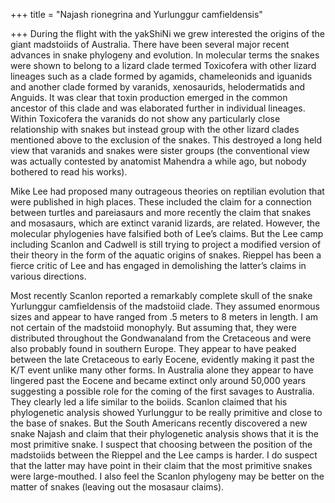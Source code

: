 +++
title = "Najash rionegrina and Yurlunggur camfieldensis"

+++
During the flight with the yakShiNi we grew interested the origins of
the giant madstoiids of Australia. There have been several major recent
advances in snake phylogeny and evolution. In molecular terms the snakes
were shown to belong to a lizard clade termed Toxicofera with other
lizard lineages such as a clade formed by agamids, chameleonids and
iguanids and another clade formed by varanids, xenosaurids,
helodermatids and Anguids. It was clear that toxin production emerged in
the common ancestor of this clade and was elaborated further in
individual lineages. Within Toxicofera the varanids do not show any
particularly close relationship with snakes but instead group with the
other lizard clades mentioned above to the exclusion of the snakes. This
destroyed a long held view that varanids and snakes were sister groups
(the conventional view was actually contested by anatomist Mahendra a
while ago, but nobody bothered to read his works).

Mike Lee had proposed many outrageous theories on reptilian evolution
that were published in high places. These included the claim for a
connection between turtles and pareiasaurs and more recently the claim
that snakes and mosasaurs, which are extinct varanid lizards, are
related. However, the molecular phylogenies have falsified both of Lee’s
claims. But the Lee camp including Scanlon and Cadwell is still trying
to project a modified version of their theory in the form of the aquatic
origins of snakes. Rieppel has been a fierce critic of Lee and has
engaged in demolishing the latter’s claims in various directions.

Most recently Scanlon reported a remarkably complete skull of the snake
Yurlunggur camfieldensis of the madstoiid clade. They assumed enormous
sizes and appear to have ranged from .5 meters to 8 meters in length. I
am not certain of the madstoiid monophyly. But assuming that, they were
distributed throughout the Gondwanaland from the Cretaceous and were
also probably found in southern Europe. They appear to have peaked
between the late Cretaceous to early Eocene, evidently making it past
the K/T event unlike many other forms. In Australia alone they appear to
have lingered past the Eocene and became extinct only around 50,000
years suggesting a possible role for the coming of the first savages to
Australia. They clearly led a life similar to the boiids. Scanlon
claimed that his phylogenetic analysis showed Yurlunggur to be really
primitive and close to the base of snakes. But the South Americans
recently discovered a new snake Najash and claim that their phylogenetic
analysis shows that it is the most primitive snake. I suspect that
choosing between the position of the madstoiids between the Rieppel and
the Lee camps is harder. I do suspect that the latter may have point in
their claim that the most primitive snakes were large-mouthed. I also
feel the Scanlon phylogeny may be better on the matter of snakes
(leaving out the mosasaur claims).
